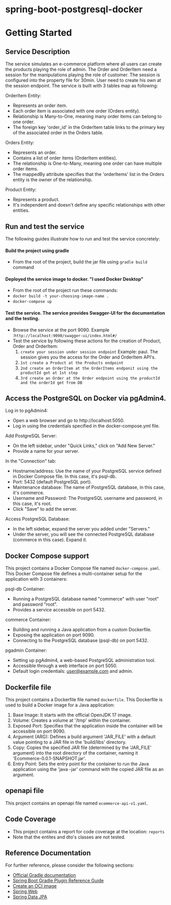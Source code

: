 # spring-boot-postgresql-docker
# Getting Started

## Service Description
The service simulates an e-commerce platform where all users can create the products playing the role of admin. The Order and OrderItem need a session for the manipulations playing the role of customer.
The session is configured into the property file for 30min. User need to create his own at the session endpoint.
The service is built with 3 tables map as following:

OrderItem Entity:

- Represents an order item.
- Each order item is associated with one order (Orders entity).
- Relationship is Many-to-One, meaning many order items can belong to one order.
- The foreign key 'order_id' in the OrderItem table links to the primary key of the associated order in the Orders table.

Orders Entity:

- Represents an order.
- Contains a list of order items (OrderItem entities).
- The relationship is One-to-Many, meaning one order can have multiple order items.
- The mappedBy attribute specifies that the 'orderItems' list in the Orders entity is the owner of the relationship.

Product Entity:

- Represents a product.
- It's independent and doesn't define any specific relationships with other entities.


## Run and test the service
The following guides illustrate how to run and test the service concretely:
#### Build the project using gradle
- From the root of the project, build the jar file using `gradle build` command
   
#### Deployed the service image to docker. "I used Docker Desktop" 
- From the root of the project run these commands:
- ` docker build -t your-choosing-image-name . `
- ` docker-compose up `
 
#### Test the service. The service provides Swagger-UI for the documentation and the testing.
   - Browse the service at the port 9090. Example :`http://localhost:9090/swagger-ui/index.html#/`
   - Test the service by following these actions for the creation of Product, Order and OrderItem:
     1. ` create your session under session endpoint ` Example: paul.  The session gives you the access for the Order and OrderItem API's.
     2. ` 1st create a Product at the Products endpoint `
     3. ` 2nd create an OrderItem at the OrderItems endponit using the productId got at 1st step `
     4. ` 3rd create an Order at the Order endpoint using the productId and the orderId get from DB `

## Access the PostgreSQL on Docker via pgAdmin4. 

Log in to pgAdmin4:

- Open a web browser and go to http://localhost:5050. 
- Log in using the credentials specified in the docker-compose.yml file.

Add PostgreSQL Server:

- On the left sidebar, under "Quick Links," click on "Add New Server."
- Provide a name for your server.

In the "Connection" tab:

- Hostname/address: Use the name of your PostgreSQL service defined in Docker Compose file. In this case, it's psql-db.
- Port: 5432 (default PostgreSQL port).
- Maintenance database: The name of PostgreSQL database, in this case, it's commerce.
- Username and Password: The PostgreSQL username and password, in this case, it's root.
- Click "Save" to add the server.

Access PostgreSQL Database:

- In the left sidebar, expand the server you added under "Servers."
- Under the server, you will see the connected PostgreSQL database (commerce in this case). Expand it.


## Docker Compose support
This project contains a Docker Compose file named `docker-compose.yaml`.
This Docker Compose file defines a multi-container setup for the application with 3 containers:

psql-db Container:
  
- Running a PostgreSQL database named "commerce" with user "root" and password "root".
- Provides a service accessible on port 5432.

commerce Container:
  
- Building and running a Java application from a custom Dockerfile.
- Exposing the application on port 9090.
- Connecting to the PostgreSQL database (psql-db) on port 5432.

pgadmin Container:
  
- Setting up pgAdmin4, a web-based PostgreSQL administration tool.
- Accessible through a web interface on port 5050.
- Default login credentials: user@example.com and admin.

## Dockerfile file
This project contains a Dockerfile file named `dockerfile`.
This Dockerfile is used to build a Docker image for a Java application:

1. Base Image: It starts with the official OpenJDK 17 image.
2. Volume: Creates a volume at '/tmp' within the container.
3. Exposed Port: Specifies that the application inside the container will be accessible on port 9090.
4. Argument (ARG): Defines a build argument 'JAR_FILE' with a default value pointing to a JAR file in the 'build/libs' directory.
5. Copy: Copies the specified JAR file (determined by the 'JAR_FILE' argument) into the root directory of the container, naming it 'Ecommerce-0.0.1-SNAPSHOT.jar'.
6. Entry Point: Sets the entry point for the container to run the Java application using the 'java -jar' command with the copied JAR file as an argument.

## openapi file
This project contains an openapi file named `ecommerce-api-v1.yaml`.

## Code Coverage
- This project contains a report for code coverage at the location: `reports`
- Note that the entites and dto's classes are not tested.


## Reference Documentation
For further reference, please consider the following sections:

* [Official Gradle documentation](https://docs.gradle.org)
* [Spring Boot Gradle Plugin Reference Guide](https://docs.spring.io/spring-boot/docs/3.2.1/gradle-plugin/reference/html/)
* [Create an OCI image](https://docs.spring.io/spring-boot/docs/3.2.1/gradle-plugin/reference/html/#build-image)
* [Spring Web](https://docs.spring.io/spring-boot/docs/3.2.1/reference/htmlsingle/index.html#web)
* [Spring Data JPA](https://docs.spring.io/spring-boot/docs/3.2.1/reference/htmlsingle/index.html#data.sql.jpa-and-spring-data)
